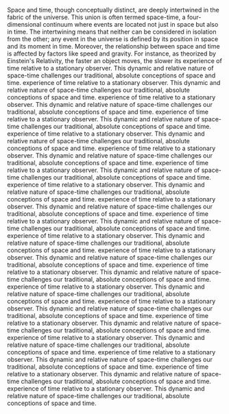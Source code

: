 
Space and time, though conceptually distinct, are deeply intertwined in the fabric of the universe. This union is often termed space-time, a four-dimensional continuum where events are located not just in space but also in time. The intertwining means that neither can be considered in isolation from the other; any event in the universe is defined by its position in space and its moment in time. Moreover, the relationship between space and time is affected by factors like speed and gravity. For instance, as theorized by Einstein's Relativity, the faster an object moves, the slower its experience of time relative to a stationary observer. This dynamic and relative nature of space-time challenges our traditional, absolute conceptions of space and time. experience of time relative to a stationary observer. This dynamic and relative nature of space-time challenges our traditional, absolute conceptions of space and time. experience of time relative to a stationary observer. This dynamic and relative nature of space-time challenges our traditional, absolute conceptions of space and time. experience of time relative to a stationary observer. This dynamic and relative nature of space-time challenges our traditional, absolute conceptions of space and time. experience of time relative to a stationary observer. This dynamic and relative nature of space-time challenges our traditional, absolute conceptions of space and time. experience of time relative to a stationary observer. This dynamic and relative nature of space-time challenges our traditional, absolute conceptions of space and time. experience of time relative to a stationary observer. This dynamic and relative nature of space-time challenges our traditional, absolute conceptions of space and time. experience of time relative to a stationary observer. This dynamic and relative nature of space-time challenges our traditional, absolute conceptions of space and time. experience of time relative to a stationary observer. This dynamic and relative nature of space-time challenges our traditional, absolute conceptions of space and time. experience of time relative to a stationary observer. This dynamic and relative nature of space-time challenges our traditional, absolute conceptions of space and time. experience of time relative to a stationary observer. This dynamic and relative nature of space-time challenges our traditional, absolute conceptions of space and time. experience of time relative to a stationary observer. This dynamic and relative nature of space-time challenges our traditional, absolute conceptions of space and time. experience of time relative to a stationary observer. This dynamic and relative nature of space-time challenges our traditional, absolute conceptions of space and time. experience of time relative to a stationary observer. This dynamic and relative nature of space-time challenges our traditional, absolute conceptions of space and time. experience of time relative to a stationary observer. This dynamic and relative nature of space-time challenges our traditional, absolute conceptions of space and time. experience of time relative to a stationary observer. This dynamic and relative nature of space-time challenges our traditional, absolute conceptions of space and time. experience of time relative to a stationary observer. This dynamic and relative nature of space-time challenges our traditional, absolute conceptions of space and time. experience of time relative to a stationary observer. This dynamic and relative nature of space-time challenges our traditional, absolute conceptions of space and time. experience of time relative to a stationary observer. This dynamic and relative nature of space-time challenges our traditional, absolute conceptions of space and time. experience of time relative to a stationary observer. This dynamic and relative nature of space-time challenges our traditional, absolute conceptions of space and time.

